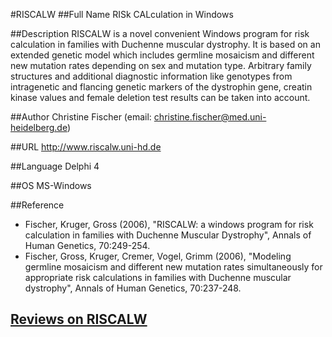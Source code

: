 #RISCALW
##Full Name
RISk CALculation in Windows

##Description
RISCALW is a novel convenient Windows program for risk calculation in families with Duchenne muscular dystrophy. It is based on an extended genetic model which includes germline mosaicism and different new mutation rates depending on sex and mutation type. Arbitrary family structures and additional diagnostic information like genotypes from intragenetic and flancing genetic markers of the dystrophin gene, creatin kinase values and female deletion test results can be taken into account.

##Author
Christine Fischer (email: christine.fischer@med.uni-heidelberg.de)

##URL
http://www.riscalw.uni-hd.de

##Language
Delphi 4

##OS
MS-Windows

##Reference
* Fischer, Kruger, Gross (2006), "RISCALW: a windows program for risk calculation in families with Duchenne Muscular Dystrophy", Annals of Human Genetics, 70:249-254.
* Fischer, Gross, Kruger, Cremer, Vogel, Grimm (2006), "Modeling germline mosaicism and different new mutation rates simultaneously for appropriate risk calculations in families with Duchenne muscular dystrophy", Annals of Human Genetics, 70:237-248.


## [Reviews on RISCALW](https://github.com/gaow/genetic-analysis-software/issues/469)
